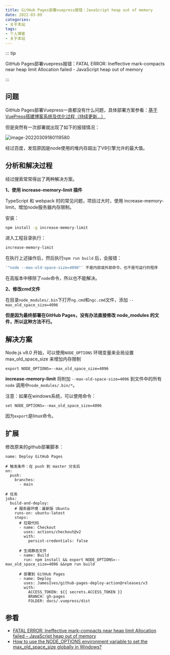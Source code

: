 ```yaml
---
title: GitHub Pages部署vuepress报错：JavaScript heap out of memory
date: 2022-03-09
categories:
- 关于本站
tags:
- 个人博客
- 关于本站
---
```


::: tip

GitHub Pages部署vuepress报错：FATAL ERROR: Ineffective mark-compacts near heap limit Allocation failed - JavaScript heap out of memory

:::

<!-- more -->



## 问题

GitHub Pages部署Vuepress一直都没有什么问题，具体部署方案参看：[基于VuePress搭建博客系统及优化过程（持续更新...）](https://www.duktig.cn/2022/01/21/%E5%9F%BA%E4%BA%8Evuepress%E6%90%AD%E5%BB%BA%E5%8D%9A%E5%AE%A2%E7%B3%BB%E7%BB%9F%E5%8F%8A%E4%BC%98%E5%8C%96%E8%BF%87%E7%A8%8B-%E6%8C%81%E7%BB%AD%E6%9B%B4%E6%96%B0/#%E9%83%A8%E7%BD%B2%E4%B8%8A%E7%BA%BF)

但是突然有一次部署就出现了如下的报错情况：

![image-20220309180119580](https://cos.duktig.cn/typora/202203091801511.png)

经过百度，发现原因是node使用的堆内存超出了V8引擎允许的最大值。

## 分析和解决过程

经过搜索常常得出了两种解决方案。

**1、使用 increase-memory-limit 插件**

TypeScript 和 webpack 时的常见问题，项目过大时，使用 increase-memory-limit，增加node服务器内存限制。

安装：

```sh
npm install -g increase-memory-limit
```

进入工程目录执行：

```sh
increase-memory-limit
```

在执行上述操作后，然后执行`npm run build` 后，会报错：

```sh
'"node --max-old-space-size=4096"' 不是内部或外部命令，也不是可运行的程序
```

在高版本中移除了`node`命令，所以也不能解决。



**2、修改cmd文件**

在目录`node_modules/.bin`下打开`ng.cmd`和`ngc.cmd`文件，添加 `--max_old_space_size=4096`

**但是因为最终部署在GitHub Pages，没有办法直接修改 node_modules 的文件，所以这种方法不行。**



## 解决方案

Node.js v8.0 开始，可以使用`NODE_OPTIONS` 环境变量来全局设置 max_old_space_size 来增加内存限制

```
export NODE_OPTIONS=--max_old_space_size=4096
```

**increase-memory-limit** 将附加 `--max-old-space-size=4096` 到文件中的所有 `node` 调用中`node_modules/.bin/*`。

注意：如果在windows系统，可以使用命令：

```
set NODE_OPTIONS=--max_old_space_size=4096
```

因为`export`是linux命令。



## 扩展

修改原来的github部署脚本：

```yaml{23}
name: Deploy GitHub Pages

# 触发条件：在 push 到 master 分支后
on:
  push:
    branches:
      - main

# 任务
jobs:
  build-and-deploy:
    # 服务器环境：最新版 Ubuntu
    runs-on: ubuntu-latest
    steps:
      # 拉取代码
      - name: Checkout
        uses: actions/checkout@v2
        with:
          persist-credentials: false

      # 生成静态文件
      - name: Build
        run: npm install && export NODE_OPTIONS=--max_old_space_size=4096 &&npm run build

      # 部署到 GitHub Pages
      - name: Deploy
        uses: JamesIves/github-pages-deploy-action@releases/v3
        with:
          ACCESS_TOKEN: ${{ secrets.ACCESS_TOKEN }}
          BRANCH: gh-pages
          FOLDER: docs/.vuepress/dist

```



## 参看

- [FATAL ERROR: Ineffective mark-compacts near heap limit Allocation failed – JavaScript heap out of memory](http://www.195440.com/3244)
- [How to use the NODE_OPTIONS environment variable to set the max_old_space_size globally in Windows?](https://stackoverflow.com/questions/56742334/how-to-use-the-node-options-environment-variable-to-set-the-max-old-space-size-g)

